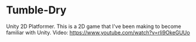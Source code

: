 Tumble-Dry
==========

Unity 2D Platformer.  This is a 2D game that I've been making to become familiar with Unity.
Video: https://www.youtube.com/watch?v=rli9OkeGUUo
